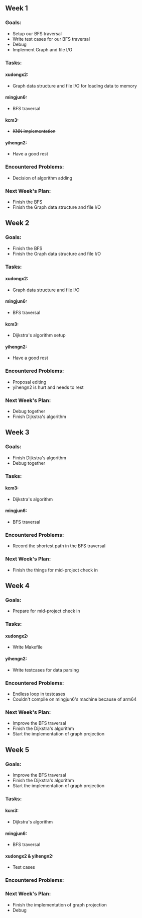 ## Week 1

### Goals:

* Setup our BFS traversal
* Write test cases for our BFS traversal
* Debug
* Implement Graph and file I/O

### Tasks:

#### xudongx2:

* Graph data structure and file I/O for loading data to memory

#### mingjun6:

* BFS traversal

#### kcm3:

* ~~KNN implementation~~

#### yihengn2:

* Have a good rest

### Encountered Problems:

* Decision of algorithm adding

### Next Week's Plan:

* Finish the BFS
* Finish the Graph data structure and file I/O

## Week 2

### Goals:

* Finish the BFS
* Finish the Graph data structure and file I/O

### Tasks:

#### xudongx2:

* Graph data structure and file I/O

#### mingjun6:

* BFS traversal

#### kcm3:

* Dijkstra's algorithm setup

#### yihengn2:

* Have a good rest

### Encountered Problems:

* Proposal editing
* yihengn2 is hurt and needs to rest

### Next Week's Plan:

* Debug together
* Finish Dijkstra's algorithm

## Week 3

### Goals:

* Finish Dijkstra's algorithm
* Debug together

### Tasks:

#### kcm3:

* Dijkstra's algorithm

#### mingjun6:

* BFS traversal

### Encountered Problems:

* Record the shortest path in the BFS traversal

### Next Week's Plan:

* Finish the things for mid-project check in

## Week 4

### Goals:

* Prepare for mid-project check in

### Tasks:

#### xudongx2:

* Write Makefile

#### yihengn2:

* Write testcases for data parsing

### Encountered Problems:

* Endless loop in testcases
* Couldn't compile on mingjun6's machine because of arm64

### Next Week's Plan:

* Improve the BFS traversal
* Finish the Dijkstra's algorithm
* Start the implementation of graph projection

## Week 5

### Goals:

* Improve the BFS traversal
* Finish the Dijkstra's algorithm
* Start the implementation of graph projection

### Tasks:

#### kcm3:

* Dijkstra's algorithm

#### mingjun6:

* BFS traversal

#### xudongx2 & yihengn2:

* Test cases

### Encountered Problems:

### Next Week's Plan:

* Finish the implementation of graph projection
* Debug



